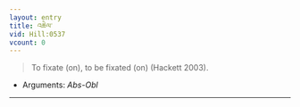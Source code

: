 ```yaml
---
layout: entry
title: འཆེལ་
vid: Hill:0537
vcount: 0
---
```

> To fixate (on), to be fixated (on) (Hackett 2003)\.

* Arguments: _Abs-Obl_

---

